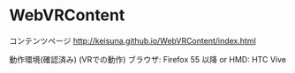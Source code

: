 WebVRContent
====

コンテンツページ
http://keisuna.github.io/WebVRContent/index.html


動作環境(確認済み)
(VRでの動作)
ブラウザ: Firefox 55 以降 or 
HMD: HTC Vive
